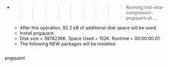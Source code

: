 * >>>>>>>>> Running inst-xtra-compressor-pngquant.sh ...
  * After this operation, 92.2 kB of additional disk space will be used.
  * Install pngquant.
  * Disk size = 3974236K. Space Used = 152K. Runtime = 00:00:00:01.
  * The following NEW packages will be installed:
  ```bash
pngquant
  ```
